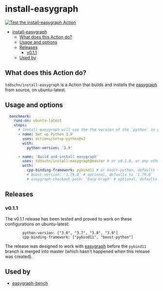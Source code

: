 # install-easygraph


[![Test the install-easygraph Action](https://github.com/tddschn/install-easygraph/actions/workflows/test.yaml/badge.svg)](https://github.com/tddschn/install-easygraph/actions/workflows/test.yaml)


- [install-easygraph](#install-easygraph)
  - [What does this Action do?](#what-does-this-action-do)
  - [Usage and options](#usage-and-options)
  - [Releases](#releases)
    - [v0.1.1](#v011)
  - [Used by](#used-by)

## What does this Action do?

`tddschn/install-easygraph` is a Action that builds and installs the [easygraph](https://github.com/easy-graph/Easy-Graph) from source, on ubuntu-latest.

## Usage and options

```yaml
  benchmark:
    runs-on: ubuntu-latest
    steps:
      # install-easygraph will use the the version of the `python` in your path
      - name: Set up Python 3.9
        uses: actions/setup-python@v2
        with:
          python-version: '3.9'

      - name: 'Build and install easygraph'
        uses: tddschn/install-easygraph@master # or v0.1.0, or any other ref
        with:
          cpp-binding-framework: pybind11 # or boost-python, defaults to pybind11
          # boost-version: '1.79.0' # optional, defaults to '1.79.0'
          # easygraph-checkout-path: 'Easy-Graph' # optional, defaults to 'Easy-Graph'
```

## Releases

### v0.1.1

The v0.1.1 release has been tested and proved to work on these configurations on ubuntu-latest:
```
        python-version: ["3.6", "3.7", "3.8", "3.9"]
        cpp-binding-framework: ["pybind11", "boost-python"]
```
The release was designed to work with [easygraph](https://github.com/easy-graph/Easy-Graph) before the `pybind11` branch is merged into master (which hasn't happened when this release was created).

## Used by

- [easygraph-bench](https://tddschn/easygraph-bench)